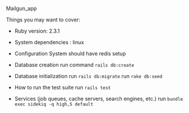 
Mailgun_app

Things you may want to cover:

* Ruby version: 2.3.1

* System dependencies : linux

* Configuration
  System should have redis setup

* Database creation
  run command `rails db:create`

* Database initialization
  run `rails db:migrate`
  run `rake db:seed`

* How to run the test suite
  run `rails test`

* Services (job queues, cache servers, search engines, etc.)
  run `bundle exec sidekiq -q high,5 default`
